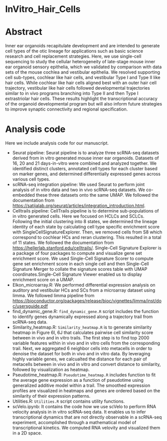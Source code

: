 # InVitro_Hair_Cells

Abstract
============================
Inner ear organoids recapitulate development and are intended to generate cell types of the otic lineage for applications such as basic science research and cell replacement strategies. Here, we use single-cell sequencing to study the cellular heterogeneity of late-stage mouse inner ear organoid sensory epithelia, which we validated by comparison with data sets of the mouse cochlea and vestibular epithelia. We resolved supporting cell sub-types, cochlear like hair cells, and vestibular Type I and Type II like hair cells.  While cochlear like hair cells aligned best with an outer hair cell trajectory, vestibular like hair cells followed developmental trajectories similar to in vivo programs branching into Type II and then Type I extrastriolar hair cells. These results highlight the transcriptional accuracy of the organoid developmental program but will also inform future strategies to improve synaptic connectivity and regional specification.

Analysis code
============================
Here we include analysis code for our manuscript.
* Seurat pipeline: Seurat pipeline is to analyze three scRNA-seq datasets derived from in vitro generated mouse inner ear organoids. Datasets of 16, 20 and 21 days-in-vitro were combined and analyzed together. We identified distinct clusters, annotated cell types for each cluster based on marker genes, and determined differentially expressed genes across various cell types.
* scRNA-seq integration pipeline: We used Seurat to perform joint analysis of in vitro data and two in vivo scRNA-seq datasets. We co-embedded these three datasets onto the same UMAP. We followed the documentation from https://satijalab.org/seurat/articles/integration_introduction.html.
* Celltrails pipeline: CellTrails pipeline is to determine sub-populations of in vitro generated cells. Here we focused on HCLCs and SCLCs. Following the initial clustering into 8 states, we determined the lineage identity of each state by calculating cell type specific enrichment score with SingleCellSignatureExplorer. Then, we removed cells from S8 which correspond to cochlear HCs and reran clustering. This resulted in a total of 11 states. We followed the documentation from https://hellerlab.stanford.edu/celltrails/.
Single-Cell Signature Explorer is a package of four packages to compute and visualize gene set enrichment score. We used Single-Cell Signature Scorer to compute gene set enrichment score in each single cell and then Single-Cell Signature Merger to collate the signature scores table with UMAP coordinates.Single-Cell Signature Viewer enabled us to display enrichment score on a UMAP.
* Elkon_microarray.R: We performed differential expression analysis on auditory and vestibular HCs and SCs from a microarray dataset
using limma. We followed limma pipeline from https://bioconductor.org/packages/release/bioc/vignettes/limma/inst/doc/usersguide.pdf
* find_dynamic_gene.R: `find_dynamic_gene.R` script includes the function to identify genes dynamically expressed along a trajectory trail from scRNA-seq data.
* Similarity_heatmap.R: `Similarity_heatmap.R` is to generate similarity heatmap in Figure 6I, 6J that calculates pairwise cell similarity score between in vivo and in vitro trails. The first step is to find top 2000 variable features within in vivo and in vitro cells from the corresponding trail. Next, we aggregated 6 neighbor cells into metacells in order to denoise the dataset for both in vivo and in vitro data. By leveraging highly variable genes, we calcualted the distance for each pair of metacells between in vivo and in vitro and convert distance to similarity, followed by visualization as heatmap.
* Pseudotime_heatmap.R: `Pseudotime_heatmap.R` includes function to fit the average gene expression as a function of pseudotime using generalized additive model within a trail. The smoothed expression profiles are visualized in heatmaps and genes are ordered based on the similarity of their expression patterns.
* Utilities.R: `Utilities.R` script contains utility functions.
* scVelo.ipynb: It contains the code how we use scVelo to perform RNA velocity analysis in in vitro scRNA-seq data. It enables us to infer transcriptional dynamics that are not directly observable in a scRNA-seq experiment, accomplished through a mathematical model of transcriptional kinetics. We computed RNA velovity and visualized them in a 2D space.
